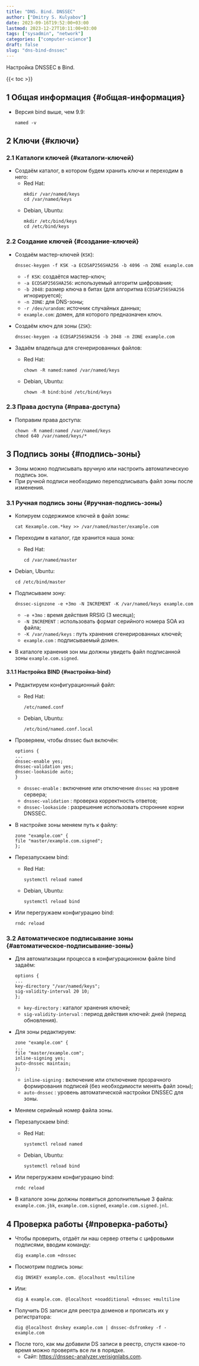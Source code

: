 ```yaml
---
title: "DNS. Bind. DNSSEC"
author: ["Dmitry S. Kulyabov"]
date: 2023-09-16T19:52:00+03:00
lastmod: 2023-12-27T10:11:00+03:00
tags: ["sysadmin", "network"]
categories: ["computer-science"]
draft: false
slug: "dns-bind-dnssec"
---
```


Настройка DNSSEC в Bind.

<!--more-->

{{< toc >}}


## <span class="section-num">1</span> Общая информация {#общая-информация}

-   Версия bind выше, чем 9.9:
    ```shell
    named -v
    ```


## <span class="section-num">2</span> Ключи {#ключи}


### <span class="section-num">2.1</span> Каталоги ключей {#каталоги-ключей}

-   Создаём каталог, в котором будем хранить ключи и переходим в него:
    -   Red Hat:
        ```shell
        mkdir /var/named/keys
        cd /var/named/keys
        ```
    -   Debian, Ubuntu:
        ```shell
        mkdir /etc/bind/keys
        cd /etc/bind/keys
        ```


### <span class="section-num">2.2</span> Создание ключей {#создание-ключей}

-   Создаём мастер-ключей (`KSK`):
    ```shell
    dnssec-keygen -f KSK -a ECDSAP256SHA256 -b 4096 -n ZONE example.com
    ```

    -   `-f KSK`: создаётся мастер-ключ;
    -   `-a ECDSAP256SHA256`: используемый алгоритм шифрования;
    -   `-b 2048`: размер ключа в битах (для алгоритма `ECDSAP256SHA256` игнорируется);
    -   `-n ZONE`: для DNS-зоны;
    -   `-r /dev/urandom`: источник случайных данных;
    -   `example.com`: домен, для которого предназначен ключ.

-   Создаём ключ для зоны (`ZSK`):
    ```shell
    dnssec-keygen -a ECDSAP256SHA256 -b 2048 -n ZONE example.com
    ```
-   Задаём владельца для сгенерированных файлов:
    -   Red Hat:
        ```shell
        chown -R named:named /var/named/keys
        ```
    -   Debian, Ubuntu:
        ```shell
        chown -R bind:bind /etc/bind/keys
        ```


### <span class="section-num">2.3</span> Права доступа {#права-доступа}

-   Поправим права доступа:
    ```shell
    chown -R named:named /var/named/keys
    chmod 640 /var/named/keys/*
    ```


## <span class="section-num">3</span> Подпись зоны {#подпись-зоны}

-   Зоны можно подписывать вручную или настроить автоматическую подпись зон.
-   При ручной подписи необходимо переподписывать файл зоны после изменения.


### <span class="section-num">3.1</span> Ручная подпись зоны {#ручная-подпись-зоны}

-   Копируем содержимое ключей в файл зоны:
    ```shell
    cat Kexample.com.*key >> /var/named/master/example.com
    ```
-   Переходим в каталог, где хранится наша зона:
    -   Red Hat:
        ```shell
        cd /var/named/master
        ```
-   Debian, Ubuntu:
    ```shell
    cd /etc/bind/master
    ```
-   Подписываем зону:
    ```shell
    dnssec-signzone -e +3mo -N INCREMENT -K /var/named/keys example.com
    ```

    -   `-e +3mo` : время действия RRSIG (3 месяца);
    -   `-N INCREMENT` : использовать формат серийного номера SOA из файла;
    -   `-K /var/named/keys` : путь хранения сгенерированных ключей;
    -   `example.com` : подписываемый домен.
-   В каталоге хранения зон мы должны увидеть файл подписанной зоны `example.com.signed`.


#### <span class="section-num">3.1.1</span> Настройка BIND {#настройка-bind}

-   Редактируем конфигурационный файл:
    -   Red Hat:
        ```shell
        /etc/named.conf
        ```
    -   Debian, Ubuntu:
        ```shell
        /etc/bind/named.conf.local
        ```
-   Проверяем, чтобы dnssec был включён:
    ```conf-unix
    options {
    ...
    dnssec-enable yes;
    dnssec-validation yes;
    dnssec-lookaside auto;
    }
    ```

    -   `dnssec-enable` : включение или отключение `dnssec` на уровне сервера;
    -   `dnssec-validation` : проверка корректность ответов;
    -   `dnssec-lookaside` : разрешение использовать сторонние корни DNSSEC.

-   В настройке зоны меняем путь к файлу:
    ```conf-unix
    zone "example.com" {
    file "master/example.com.signed";
    };
    ```
-   Перезапускаем bind:
    -   Red Hat:
        ```shell
        systemctl reload named
        ```
    -   Debian, Ubuntu:
        ```shell
        systemctl reload bind
        ```
-   Или перегружаем конфигурацию bind:
    ```shell
    rndc reload
    ```


### <span class="section-num">3.2</span> Автоматическое подписывание зоны {#автоматическое-подписывание-зоны}

-   Для автоматизации процесса в конфигурационном файле bind задаём:
    ```conf-unix
    options {
    ...
    key-directory "/var/named/keys";
    sig-validity-interval 20 10;
    };
    ```

    -   `key-directory` : каталог хранения ключей;
    -   `sig-validity-interval` : период действия ключей: дней (период обновления).
-   Для зоны редактируем:
    ```shell
    zone "example.com" {
    ...
    file "master/example.com";
    inline-signing yes;
    auto-dnssec maintain;
    };
    ```

    -   `inline-signing` : включение или отключение прозрачного формирования подписей (без необходимости менять файл зоны);
    -   `auto-dnssec` : уровень автоматической настройки DNSSEC для зоны.
-   Меняем серийный номер файла зоны.
-   Перезапускаем bind:
    -   Red Hat:
        ```shell
        systemctl reload named
        ```
    -   Debian, Ubuntu:
        ```shell
        systemctl reload bind
        ```
-   Или перегружаем конфигурацию bind:
    ```shell
    rndc reload
    ```
-   В каталоге зоны должны появиться дополнительные 3 файла: `example.com.jbk`, `example.com.signed`, `example.com.signed.jnl`.


## <span class="section-num">4</span> Проверка работы {#проверка-работы}

-   Чтобы проверить, отдаёт ли наш сервер ответы с цифровыми подписями, вводим команду:
    ```shell
    dig example.com +dnssec
    ```
-   Посмотрим подпись зоны:
    ```shell
    dig DNSKEY example.com. @localhost +multiline
    ```
-   Или:
    ```shell
    dig A example.com. @localhost +noadditional +dnssec +multiline
    ```
-   Получить DS записи для реестра доменов и прописать их у регистратора:
    ```shell
    dig @localhost dnskey example.com | dnssec-dsfromkey -f - example.com
    ```
-   После того, как мы добавили DS записи в реестр, спустя какое-то время можно проверять все ли в порядке.
    -   Сайт: <https://dnssec-analyzer.verisignlabs.com>.
